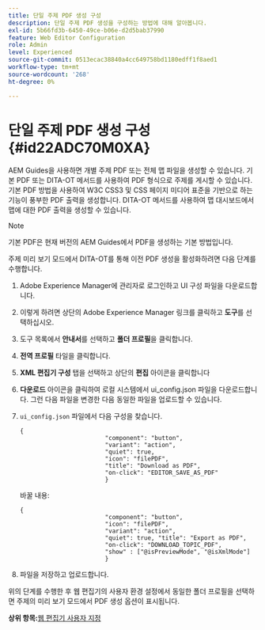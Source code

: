 ```yaml
---
title: 단일 주제 PDF 생성 구성
description: 단일 주제 PDF 생성을 구성하는 방법에 대해 알아봅니다.
exl-id: 5b66fd3b-6450-49ce-b06e-d2d5bab37990
feature: Web Editor Configuration
role: Admin
level: Experienced
source-git-commit: 0513ecac38840a4cc649758bd1180edff1f8aed1
workflow-type: tm+mt
source-wordcount: '268'
ht-degree: 0%

---
```


# 단일 주제 PDF 생성 구성 {#id22ADC70M0XA}

AEM Guides을 사용하면 개별 주제 PDF 또는 전체 맵 파일을 생성할 수 있습니다. 기본 PDF 또는 DITA-OT 메서드를 사용하여 PDF 형식으로 주제를 게시할 수 있습니다. 기본 PDF 방법을 사용하여 W3C CSS3 및 CSS 페이지 미디어 표준을 기반으로 하는 기능이 풍부한 PDF 출력을 생성합니다. DITA-OT 메서드를 사용하여 맵 대시보드에서 맵에 대한 PDF 출력을 생성할 수 있습니다.

>[!NOTE]
>
> 기본 PDF은 현재 버전의 AEM Guides에서 PDF을 생성하는 기본 방법입니다.

주제 미리 보기 모드에서 DITA-OT를 통해 이전 PDF 생성을 활성화하려면 다음 단계를 수행합니다.

1. Adobe Experience Manager에 관리자로 로그인하고 UI 구성 파일을 다운로드합니다.

1. 이렇게 하려면 상단의 Adobe Experience Manager 링크를 클릭하고 **도구**&#x200B;를 선택하십시오.
1. 도구 목록에서 **안내서**&#x200B;를 선택하고 **폴더 프로필**&#x200B;을 클릭합니다.
1. **전역 프로필** 타일을 클릭합니다.
1. **XML 편집기 구성** 탭을 선택하고 상단의 **편집** 아이콘을 클릭합니다
1. **다운로드** 아이콘을 클릭하여 로컬 시스템에서 ui\_config.json 파일을 다운로드합니다. 그런 다음 파일을 변경한 다음 동일한 파일을 업로드할 수 있습니다.
1. `ui_config.json` 파일에서 다음 구성을 찾습니다.

   ```
   {
                           "component": "button",
                           "variant": "action",
                           "quiet": true,
                           "icon": "filePDF",
                           "title": "Download as PDF",
                           "on-click": "EDITOR_SAVE_AS_PDF"
                           }
   ```

   바꿀 내용:

   ```
   {
                           "component": "button",
                           "icon": "filePDF",
                           "variant": "action",
                           "quiet": true, "title": "Export as PDF",
                           "on-click": "DOWNLOAD_TOPIC_PDF",
                           "show" : ["@isPreviewMode", "@isXmlMode"]
                           }
   ```

1. 파일을 저장하고 업로드합니다.

위의 단계를 수행한 후 웹 편집기의 사용자 환경 설정에서 동일한 폴더 프로필을 선택하면 주제의 미리 보기 모드에서 PDF 생성 옵션이 표시됩니다.

**상위 항목:**[&#x200B;웹 편집기 사용자 지정](conf-web-editor.md)
